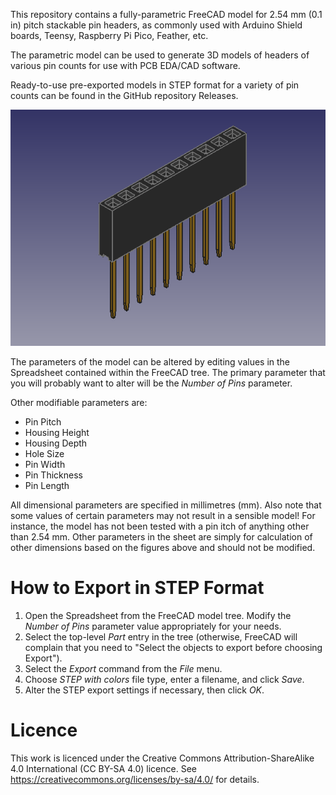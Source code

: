 This repository contains a fully-parametric FreeCAD model for 2.54 mm (0.1 in) pitch stackable pin headers, as commonly used with Arduino Shield boards, Teensy, Raspberry Pi Pico, Feather, etc.

The parametric model can be used to generate 3D models of headers of various pin counts for use with PCB EDA/CAD software.

Ready-to-use pre-exported models in STEP format for a variety of pin counts can be found in the GitHub repository Releases.

![Example 10-pin Header](example.png)

The parameters of the model can be altered by editing values in the Spreadsheet contained within the FreeCAD tree. The primary parameter that you will probably want to alter will be the *Number of Pins* parameter.

Other modifiable parameters are:

* Pin Pitch
* Housing Height
* Housing Depth
* Hole Size
* Pin Width
* Pin Thickness
* Pin Length

All dimensional parameters are specified in millimetres (mm). Also note that some values of certain parameters may not result in a sensible model! For instance, the model has not been tested with a pin itch of anything other than 2.54 mm. Other parameters in the sheet are simply for calculation of other dimensions based on the figures above and should not be modified.

# How to Export in STEP Format

1. Open the Spreadsheet from the FreeCAD model tree. Modify the *Number of Pins* parameter value appropriately for your needs.
2. Select the top-level *Part* entry in the tree (otherwise, FreeCAD will complain that you need to "Select the objects to export before choosing Export").
3. Select the *Export* command from the *File* menu.
4. Choose *STEP with colors* file type, enter a filename, and click *Save*.
5. Alter the STEP export settings if necessary, then click *OK*.

# Licence

This work is licenced under the Creative Commons Attribution-ShareAlike 4.0 International (CC BY-SA 4.0) licence. See https://creativecommons.org/licenses/by-sa/4.0/ for details.